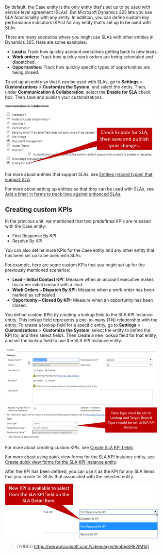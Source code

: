 By default, the Case entity is the only entity that's set up to be used with service level agreement (SLAs). But Microsoft Dynamics 365 lets you use SLA functionality with any entity. In addition, you can define custom key performance indicators (KPIs) for any entity that's set up to be used with SLAs.

There are many scenarios where you might use SLAs with other entities in Dynamics 365. Here are some examples:

- **Leads:** Track how quickly account executives getting back to new leads.
- **Work orders:** Track how quickly work orders are being scheduled and dispatched.
- **Opportunities:** Track how quickly specific types of opportunities are being closed.

To set up an entity so that it can be used with SLAs, go to **Settings** \> **Customizations** \> **Customize the System**, and select the entity. Then, under **Communication & Collaboration**, select the **Enable for SLA** check box. Then save and publish your customizations.

![Enable SLA check box](../media/SLA-Unit5-1.png)

For more about entities that support SLAs, see [Entities (record types) that support SLA](https://docs.microsoft.com/dynamics365/customer-engagement/customer-service/define-service-level-agreements#entities-record-types-that-support-sla).

For more about setting up entities so that they can be used with SLAs, see [Add a timer in forms to track time against enhanced SLAs](https://docs.microsoft.com/dynamics365/customer-engagement/customer-service/add-timer-forms-track-time-against-enhanced-sla).

## Creating custom KPIs

In the previous unit, we mentioned that two predefined KPIs are released with the Case entity:

- First Response By KPI
- Resolve By KPI

You can also define more KPIs for the Case entity and any other entity that has been set up to be used with SLAs.

For example, here are some custom KPIs that you might set up for the previously mentioned scenarios:

- **Lead – Initial Contact KPI:** Measure when an account executive makes his or her initial contact with a lead.
- **Work Orders – Dispatch By KPI:** Measure when a work order has been marked as scheduled.
- **Opportunity – Closed By KPI:** Measure when an opportunity has been closed.

You define custom KPIs by creating a lookup field to the SLA KPI Instance entity. This lookup field represents a one-to-many (1:N) relationship with the entity. To create a lookup field for a specific entity, go to **Settings** \> **Customizations** \> **Customize the System**, select the entity to define the KPI for, and then select fields. Then create a new lookup field for that entity, and set the lookup field to use the SLA KPI Instance entity.

![Data type set to Lookup and target record type set to SLA KPI Instance](../media/SLA-Unit5-2.png)

For more about creating custom KPIs, see [Create SLA KPI fields](https://docs.microsoft.com/dynamics365/customer-engagement/customer-service/add-timer-forms-track-time-against-enhanced-sla#create-sla-kpi-fields).

For more about using quick view forms for the SLA KPI Instance entity, see [Create quick view forms for the SLA KPI Instance entity](https://docs.microsoft.com/dynamics365/customer-engagement/customer-service/add-timer-forms-track-time-against-enhanced-sla#create-quick-view-forms-for-the-sla-kpi-instance-entity).

After the KPI has been defined, you can use it as the KPI for any SLA items that you create for SLAs that associated with the selected entity.

![SLA KPI selection](../media/SLA-Unit5-3.png)

> [!VIDEO https://www.microsoft.com/videoplayer/embed/RE2IM1d]
